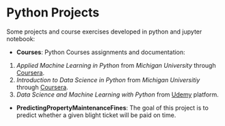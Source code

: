 # Python Projects

Some projects and course exercises developed in python and jupyter notebook:
- **Courses**: Python Courses assignments and documentation:
1. *Applied Machine Learning in Python* from *Michigan University* through [Coursera](coursera.org).
2. *Introduction to Data Science in Python* from *Michigan Universitiy* through [Coursera](coursera.org).
3. *Data Science and Machine Learning with Python* from [Udemy](https://udemy.com) platform.
- **PredictingPropertyMaintenanceFines**: The goal of this project is to predict whether a given blight ticket will be paid on time.
